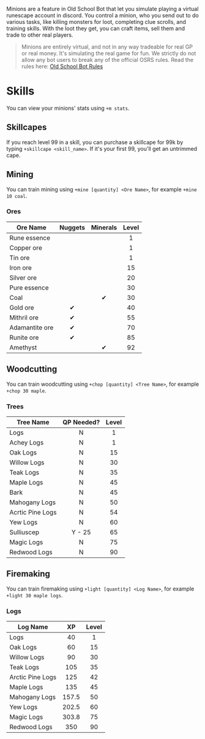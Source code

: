 Minions are a feature in Old School Bot that let you simulate playing a virtual runescape account in discord. You control a minion, who you send out to do various tasks, like killing monsters for loot, completing clue scrolls, and training skills. With the loot they get, you can craft items, sell them and trade to other real players.

> Minions are entirely virtual, and not in any way tradeable for real GP or real money. It's simulating the real game for fun. We strictly do not allow any bot users to break any of the official OSRS rules. Read the rules here: [Old School Bot Rules](https://www.oldschool.gg/oldschoolbot/rules)


# Skills

You can view your minions' stats using `+m stats`.

## Skillcapes

If you reach level 99 in a skill, you can purchase a skillcape for 99k by typing `+skillcape <skill_name>`. If it's your first 99, you'll get an untrimmed cape.

## Mining

You can train mining using `+mine [quantity] <Ore Name>`, for example `+mine 10 coal`.

### Ores

| Ore Name | Nuggets | Minerals | Level |
| - | :-: | :-: | :-: |
| Rune essence |  |   | 1 |
| Copper ore |  |   | 1 |
| Tin ore |  |   | 1 |
| Iron ore |  |   | 15 |
| Silver ore |  |   | 20 |
| Pure essence |  |   | 30 |
| Coal |  |  ✔ | 30 |
| Gold ore | ✔ |   | 40 |
| Mithril ore | ✔ |   | 55 |
| Adamantite ore | ✔ |   | 70 |
| Runite ore | ✔ |   | 85 |
| Amethyst |  |  ✔ | 92 |

## Woodcutting 
You can train woodcutting using `+chop [quantity] <Tree Name>`, for example `+chop 30 maple`. 

### Trees
| Tree Name | QP Needed? | Level |
| - | :-: | :-: |
| Logs | N | 1 |
| Achey Logs | N | 1 |
| Oak Logs | N | 15 |
| Willow Logs | N | 30 |
| Teak Logs | N | 35 |
| Maple Logs | N | 45 |
| Bark | N | 45 |
| Mahogany Logs | N | 50 |
| Acrtic Pine Logs | N | 54 |
| Yew Logs | N | 60 |
| Sulliuscep | Y - 25 | 65 |
| Magic Logs | N | 75 |
| Redwood Logs | N | 90 |

## Firemaking
You can train firemaking using `+light [quantity] <Log Name>`, for example `+light 30 maple logs`. 

### Logs
| Log Name | XP | Level |
| - | :-: | :-: |
| Logs | 40 | 1 |
| Oak Logs | 60 | 15 |
| Willow Logs | 90 | 30 |
| Teak Logs | 105 | 35 |
| Arctic Pine Logs | 125 | 42 |
| Maple Logs | 135 | 45 |
| Mahogany Logs | 157.5 | 50 |
| Yew Logs | 202.5 | 60 |
| Magic Logs | 303.8 | 75 |
| Redwood Logs | 350 | 90 |

